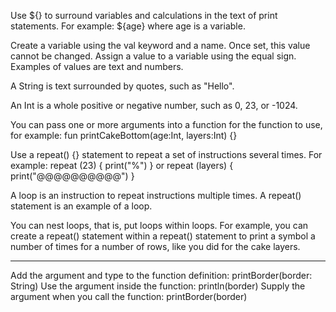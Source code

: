 Use ${} to surround variables and calculations in the text of print statements. For example: ${age} where age is a variable.

Create a variable using the val keyword and a name. Once set, this value cannot be changed. Assign a value to a variable using the equal sign. Examples of values are text and numbers.

A String is text surrounded by quotes, such as "Hello".

An Int is a whole positive or negative number, such as 0, 23, or -1024.

You can pass one or more arguments into a function for the function to use, for example: fun printCakeBottom(age:Int, layers:Int) {}

Use a repeat() {} statement to repeat a set of instructions several times. For example: repeat (23) { print("%") } or repeat (layers) { print("@@@@@@@@@@") }

A loop is an instruction to repeat instructions multiple times. A repeat() statement is an example of a loop.

You can nest loops, that is, put loops within loops. For example, you can create a repeat() statement within a repeat() statement to print a symbol a number of times for a number of rows, like you did for the cake layers.

-----------------------------------------
Add the argument and type to the function definition: printBorder(border: String)
Use the argument inside the function: println(border)
Supply the argument when you call the function: printBorder(border)
